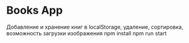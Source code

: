# Books App

Добавление и хранение книг в localStorage, удаление, сортировка, возможность загрузки изображения
npm install
npm run start
